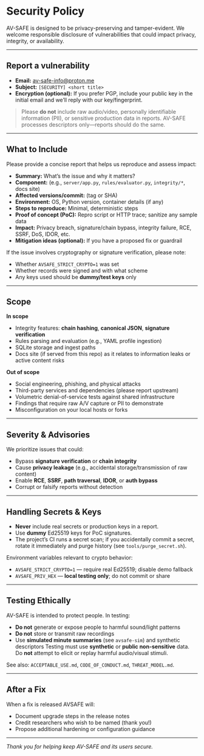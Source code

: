 # Security Policy

AV-SAFE is designed to be privacy-preserving and tamper-evident. We welcome responsible disclosure of vulnerabilities that could impact privacy, integrity, or availability.

---

## Report a vulnerability

- **Email:** av-safe-info@proton.me  
- **Subject:** `[SECURITY] <short title>`
- **Encryption (optional):** If you prefer PGP, include your public key in the initial email and we’ll reply with our key/fingerprint.

> Please **do not** include raw audio/video, personally identifiable information (PII), or sensitive production data in reports. AV-SAFE processes descriptors only—reports should do the same.

---

## What to Include

Please provide a concise report that helps us reproduce and assess impact:

- **Summary:** What’s the issue and why it matters?
- **Component:** (e.g., `server/app.py`, `rules/evaluator.py`, `integrity/*`, docs site)
- **Affected versions/commit:** (tag or SHA)
- **Environment:** OS, Python version, container details (if any)
- **Steps to reproduce:** Minimal, deterministic steps
- **Proof of concept (PoC):** Repro script or HTTP trace; sanitize any sample data
- **Impact:** Privacy breach, signature/chain bypass, integrity failure, RCE, SSRF, DoS, IDOR, etc.
- **Mitigation ideas (optional):** If you have a proposed fix or guardrail

If the issue involves cryptography or signature verification, please note:
- Whether `AVSAFE_STRICT_CRYPTO=1` was set
- Whether records were signed and with what scheme
- Any keys used should be **dummy/test keys** only

---

## Scope

**In scope**
- Integrity features: **chain hashing**, **canonical JSON**, **signature verification**
- Rules parsing and evaluation (e.g., YAML profile ingestion)
- SQLite storage and ingest paths
- Docs site (if served from this repo) as it relates to information leaks or active content risks

**Out of scope**
- Social engineering, phishing, and physical attacks
- Third-party services and dependencies (please report upstream)
- Volumetric denial-of-service tests against shared infrastructure
- Findings that require raw A/V capture or PII to demonstrate
- Misconfiguration on your local hosts or forks

---

## Severity & Advisories

We prioritize issues that could:
- Bypass **signature verification** or **chain integrity**
- Cause **privacy leakage** (e.g., accidental storage/transmission of raw content)
- Enable **RCE**, **SSRF**, **path traversal**, **IDOR**, or **auth bypass**
- Corrupt or falsify reports without detection

---

## Handling Secrets & Keys

- **Never** include real secrets or production keys in a report.
- Use **dummy** Ed25519 keys for PoC signatures.  
- The project’s CI runs a secret scan; if you accidentally commit a secret, rotate it immediately and purge history (see `tools/purge_secret.sh`).

Environment variables relevant to crypto behavior:
- `AVSAFE_STRICT_CRYPTO=1` — require real Ed25519; disable demo fallback
- `AVSAFE_PRIV_HEX` — **local testing only**; do not commit or share

---

## Testing Ethically

AV-SAFE is intended to protect people. In testing:
- **Do not** generate or expose people to harmful sound/light patterns  
- **Do not** store or transmit raw recordings  
- Use **simulated minute summaries** (see `avsafe-sim`) and synthetic descriptors
Testing must use **synthetic** or **public non-sensitive** data. Do **not** attempt to elicit or replay harmful audio/visual stimuli.


See also: `ACCEPTABLE_USE.md`, `CODE_OF_CONDUCT.md`, `THREAT_MODEL.md`.

---

## After a Fix

When a fix is released AVSAFE will:
- Document upgrade steps in the release notes
- Credit researchers who wish to be named (thank you!)
- Propose additional hardening or configuration guidance

---

*Thank you for helping keep AV-SAFE and its users secure.*
